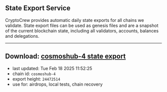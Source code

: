 ## State Export Service
CryptoCrew provides automatic daily state exports for all chains we validate. State export files can be used as genesis files and are a snapshot of the current blockchain state, including all validators, accounts, balances and delegations.

---
**Download: [cosmoshub-4 state export](https://dl-eu2.ccvalidators.com/SERVICE/cosmoshub/cosmoshub-4_export_24472514.json)**
---

- last updated: Tue Feb 18 2025 11:52:25
- chain id: `cosmoshub-4`
- export height: `24472514`
- use for: airdrops, local tests, chain recovery
